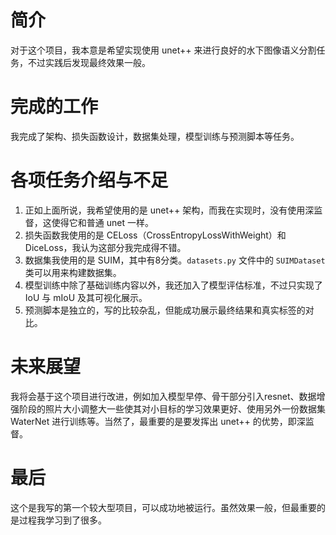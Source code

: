 # 简介
对于这个项目，我本意是希望实现使用 unet++ 来进行良好的水下图像语义分割任务，不过实践后发现最终效果一般。
# 完成的工作
我完成了架构、损失函数设计，数据集处理，模型训练与预测脚本等任务。
# 各项任务介绍与不足
1. 正如上面所说，我希望使用的是 unet++ 架构，而我在实现时，没有使用深监督，这使得它和普通 unet 一样。
2. 损失函数我使用的是 CELoss（CrossEntropyLossWithWeight）和 DiceLoss，我认为这部分我完成得不错。
3. 数据集我使用的是 SUIM，其中有8分类。`datasets.py` 文件中的 `SUIMDataset` 类可以用来构建数据集。
4. 模型训练中除了基础训练内容以外，我还加入了模型评估标准，不过只实现了 IoU 与 mIoU 及其可视化展示。
5. 预测脚本是独立的，写的比较杂乱，但能成功展示最终结果和真实标签的对比。
# 未来展望
我将会基于这个项目进行改进，例如加入模型早停、骨干部分引入resnet、数据增强阶段的照片大小调整大一些使其对小目标的学习效果更好、使用另外一份数据集 WaterNet 进行训练等。当然了，最重要的是要发挥出 unet++ 的优势，即深监督。
# 最后
这个是我写的第一个较大型项目，可以成功地被运行。虽然效果一般，但最重要的是过程我学习到了很多。
